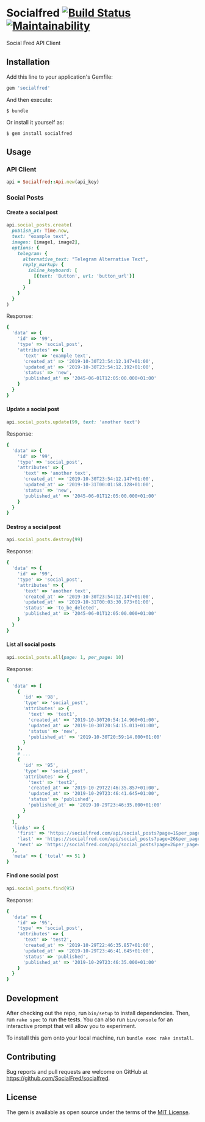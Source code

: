 # Socialfred [![Build Status](https://travis-ci.org/SocialFred/socialfred.svg?branch=master)](https://travis-ci.org/SocialFred/socialfred) [![Maintainability](https://api.codeclimate.com/v1/badges/2cd817600f03aeee7c79/maintainability)](https://codeclimate.com/github/SocialFred/socialfred/maintainability)

Social Fred API Client

## Installation

Add this line to your application's Gemfile:

```ruby
gem 'socialfred'
```

And then execute:

    $ bundle

Or install it yourself as:

    $ gem install socialfred

## Usage

### API Client

```ruby
api = Socialfred::Api.new(api_key)
```

### Social Posts

#### Create a social post

```ruby
api.social_posts.create(
  publish_at: Time.now,
  text: "example text",
  images: [image1, image2],
  options: {
    telegram: {
      alternative_text: "Telegram Alternative Text",
      reply_markup: {
        inline_keyboard: [
          [{text: 'Button', url: 'button_url'}]
        ]
      }
    }
  }
)
```

Response:

```ruby
{
  'data' => {
    'id' => '99',
    'type' => 'social_post',
    'attributes' => {
      'text' => 'example text',
      'created_at' => '2019-10-30T23:54:12.147+01:00',
      'updated_at' => '2019-10-30T23:54:12.192+01:00',
      'status' => 'new',
      'published_at' => '2045-06-01T12:05:00.000+01:00'
    }
  }
}
```

#### Update a social post

```ruby
api.social_posts.update(99, text: 'another text')
```

Response:

```ruby
{
  'data' => {
    'id' => '99',
    'type' => 'social_post',
    'attributes' => {
      'text' => 'another text',
      'created_at' => '2019-10-30T23:54:12.147+01:00',
      'updated_at' => '2019-10-31T00:01:58.128+01:00',
      'status' => 'new',
      'published_at' => '2045-06-01T12:05:00.000+01:00'
    }
  }
}
```

#### Destroy a social post

```ruby
api.social_posts.destroy(99)
```

Response:

```ruby
{
  'data' => {
    'id' => '99',
    'type' => 'social_post',
    'attributes' => {
      'text' => 'another text',
      'created_at' => '2019-10-30T23:54:12.147+01:00',
      'updated_at' => '2019-10-31T00:03:30.973+01:00',
      'status' => 'to_be_deleted',
      'published_at' => '2045-06-01T12:05:00.000+01:00'
    }
  }
}
```

#### List all social posts

```ruby
api.social_posts.all(page: 1, per_page: 10)
```

Response:

```ruby
{
  'data' => [
    {
      'id' => '98',
      'type' => 'social_post',
      'attributes' => {
        'text' => 'test1',
        'created_at' => '2019-10-30T20:54:14.960+01:00',
        'updated_at' => '2019-10-30T20:54:15.011+01:00',
        'status' => 'new',
        'published_at' => '2019-10-30T20:59:14.000+01:00'
      }
    },
    # ...
    {
      'id' => '95',
      'type' => 'social_post',
      'attributes' => {
        'text' => 'test2',
        'created_at' => '2019-10-29T22:46:35.857+01:00',
        'updated_at' => '2019-10-29T23:46:41.645+01:00',
        'status' => 'published',
        'published_at' => '2019-10-29T23:46:35.000+01:00'
      }
    }
  ],
  'links' => {
    'first' => 'https://socialfred.com/api/social_posts?page=1&per_page=10',
    'last' => 'https://socialfred.com/api/social_posts?page=26&per_page=10',
    'next' => 'https://socialfred.com/api/social_posts?page=2&per_page=10'
  },
  'meta' => { 'total' => 51 }
}
```

#### Find one social post

```ruby
api.social_posts.find(95)
```

Response:

```ruby
{
  'data' => {
    'id' => '95',
    'type' => 'social_post',
    'attributes' => {
      'text' => 'test2',
      'created_at' => '2019-10-29T22:46:35.857+01:00',
      'updated_at' => '2019-10-29T23:46:41.645+01:00',
      'status' => 'published',
      'published_at' => '2019-10-29T23:46:35.000+01:00'
    }
  }
}
```

## Development

After checking out the repo, run `bin/setup` to install dependencies. Then, run `rake spec` to run the tests. You can also run `bin/console` for an interactive prompt that will allow you to experiment.

To install this gem onto your local machine, run `bundle exec rake install`.

## Contributing

Bug reports and pull requests are welcome on GitHub at https://github.com/SocialFred/socialfred.

## License

The gem is available as open source under the terms of the [MIT License](https://opensource.org/licenses/MIT).

